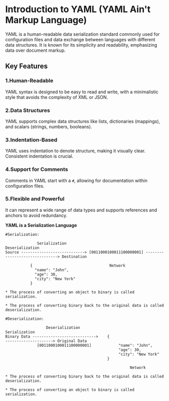 # Introduction to YAML (YAML Ain't Markup Language)
YAML is a human-readable data serialization standard commonly used for configuration files and data 
exchange between languages with different data structures. It is known for its simplicity and readability, 
emphasizing data over document markup.

## Key Features

### 1.Human-Readable
YAML syntax is designed to be easy to read and write, with a minimalistic style that avoids the complexity of XML or JSON.

### 2.Data Structures
YAML supports complex data structures like lists, dictionaries (mappings), and scalars (strings, numbers, booleans).

### 3.Indentation-Based
YAML uses indentation to denote structure, making it visually clear. Consistent indentation is crucial.

### 4.Support for Comments
Comments in YAML start with a `#`, allowing for documentation within configuration files.

### 5.Flexible and Powerful
It can represent a wide range of data types and supports references and anchors to avoid redundancy.

**YAML is a Serialization Language**
```
#Serialization:

              Serialization                                            Deserialization
Source ----------------------------> [0011000100011100000001] -------------------------------> Destination 

           {                                  Network
             "name": "John",
             "age": 30,
             "city": "New York"
           }

* The process of converting an object to binary is called serialization.

* The process of converting binary back to the original data is called deserialization.

```
```
#Deserialization:

                  Deserialization                                          Serialization
Binary Data ---------------------------->    {                        ---------------------> Original Data
              [0011000100011100000001]            "name": "John",
                                                  "age": 30,
                                                  "city": "New York"
                                             } 

                                                       Network

* The process of converting binary back to the original data is called deserialization.

* The process of converting an object to binary is called serialization.
```